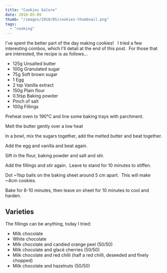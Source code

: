 ```yaml
---
title: "Cookies Galore"
date: 2010-05-09
thumb: "/images/2010/05/cookies-thumbnail.png"
tags: 
  - "cooking"
---
```

I've spent the better part of the day making cookies!<!--more-->   I tried a few interesting combos, which I'll detail at the end of this post.  For those that are interested, the recipe is as follows...

* 125g Unsalted butter
* 100g Granulated sugar
* 75g Soft brown sugar
* 1 Egg
* 2 tsp Vanilla extract
* 150g Plain flour
* 0.5tsp Baking powder
* Pinch of salt
* 100g Fillings

Preheat oven to 190°C and line some baking trays with parchment.

Melt the butter gently over a low heat

In a bowl, mix the sugars together, add the melted butter and beat together.

Add the egg and vanilla and beat again.

Sift in the flour, baking powder and salt and stir.

Add the fillings and stir again.  Leave to stand for 10 minutes to stiffen.

Dot ~1tsp balls on the baking sheet around 5 cm apart.  This will make ~4cm cookies.

Bake for 8-10 minutes, then leave on sheet for 10 minutes to cool and harden.

## Varieties

The fillings can be anything, today I tried:

* Milk chocolate
* White chocolate
* Milk chocolate and candied orange peel (50/50)
* Milk chocolate and glacé cherries (50/50)
* Milk chocolate and red chilli (half a red chilli, deseeded and finely chopped)
* Milk chocolate and hazelnuts (50/50)
